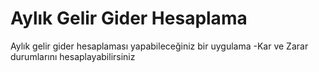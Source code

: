 # Aylık Gelir Gider Hesaplama
Aylık gelir gider hesaplaması yapabileceğiniz bir uygulama
-Kar ve Zarar durumlarını hesaplayabilirsiniz
